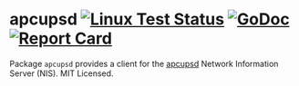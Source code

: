 # apcupsd [![Linux Test Status](https://github.com/mdlayher/apcupsd/workflows/Linux%20Test/badge.svg)](https://github.com/mdlayher/apcupsd/actions) [![GoDoc](http://godoc.org/github.com/mdlayher/apcupsd?status.svg)](http://godoc.org/github.com/mdlayher/apcupsd) [![Report Card](https://goreportcard.com/badge/github.com/mdlayher/apcupsd)](https://goreportcard.com/report/github.com/mdlayher/apcupsd)

Package `apcupsd` provides a client for the [apcupsd](http://www.apcupsd.org/)
Network Information Server (NIS).  MIT Licensed.
